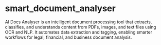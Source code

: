 # smart_document_analyser
AI Docs Analyser is an intelligent document processing tool that extracts, classifies, and understands content from PDFs, images, and text files using OCR and NLP. It automates data extraction and tagging, enabling smarter workflows for legal, financial, and business document analysis.
